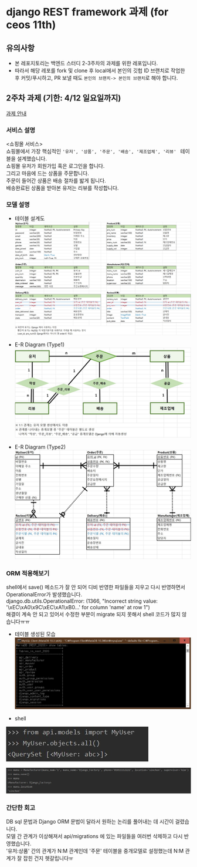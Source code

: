 # django REST framework 과제 (for ceos 11th)

## 유의사항
* 본 레포지토리는 백엔드 스터디 2-3주차의 과제를 위한 레포입니다.
* 따라서 해당 레포를 fork 및 clone 후 local에서 본인의 깃헙 ID 브랜치로 작업한 후 커밋/푸시하고,
PR 보낼 때도 `본인의 브랜치-> 본인의 브랜치`로 해야 합니다.
 
## 2주차 과제 (기한: 4/12 일요일까지)
[과제 안내](https://www.notion.so/3-Django-ORM-c531472b37e844a6a6d484553037c243)

### 서비스 설명

<쇼핑몰 서비스> <br>
쇼핑몰에서 가장 핵심적인 `'유저', '상품', '주문', '배송', '제조업체', '리뷰' ` 테이블을 설계했습니다. <br>
쇼핑몰 유저가 회원가입 혹은 로그인을 합니다. <br>
그리고 마음에 드는 상품을 주문합니다. <br>
주문이 들어간 상품은 배송 절차를 밟게 됩니다. <br>
배송완료된 상품을 받아본 유저는 리뷰를 작성합니다. <br>

### 모델 설명
* 테이블 설계도
![테이블](./git_image/테이블.jpg "테이블")

* E-R Diagram (Type1)
![ERD_1](./git_image/ERD_1.jpg "ERD_1")

* E-R Diagram (Type2)
![ERD_2](./git_image/ERD_2.jpg "ERD_2")


### ORM 적용해보기
shell에서 save() 메소드가 잘 안 되어 디비 반영한 파일들을 지우고 다시 반영하면서 OperationalError가 발생했습니다. <br>
django.db.utils.OperationalError: (1366, "Incorrect string value: '\\xEC\\xA0\\x9C\\xEC\\xA1\\xB0...' for column 'name' at row 1") <br>
해결이 계속 안 되고 있어서 수정한 부분이 migrate 되지 못해서 shell 코드가 많지 않습니다ㅠㅠ 

* 테이블 생성된 모습
![MySQL_Client](./git_image/MySQL_Client.jpg "MySQL_Client")

* shell

![shell_1](./git_image/shell_1.jpg "shell_1")  

![shell_2](./git_image/shell_2.jpg "shell_2")

### 간단한 회고 
DB sql 문법과 Django ORM 문법이 달라서 원하는 논리를 풀어내는 데 시간이 걸렸습니다. <br>
모델 간 관계가 이상해져서 api/migrations 에 있는 파일들을 여러번 삭제하고 다시 반영했습니다. <br>
'유저:상품' 간의 관계가 N:M 관계인데 '주문' 테이블을 중개모델로 설정했는데 N:M 관계가 잘 잡힌 건지 헷갈립니다ㅠ<br> 

